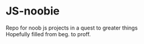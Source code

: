 # JS-noobie
Repo for noob js projects in a quest to greater things  
Hopefully filled from beg. to proff.
